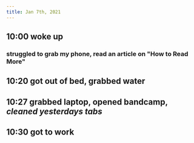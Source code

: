 ```yaml
---
title: Jan 7th, 2021
---
```


## 10:00 woke up
### struggled to grab my phone, read an article on "How to Read More"
## 10:20 got out of bed, grabbed water
## 10:27 grabbed laptop, opened bandcamp, *cleaned yesterdays tabs*
## 10:30 got to work
